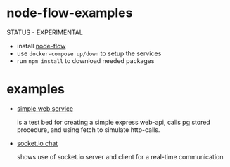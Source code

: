 # node-flow-examples

STATUS - EXPERIMENTAL

* install [node-flow](https://github.com/kodema5/node-flow)
* use ```docker-compose up/down``` to setup the services
* run ```npm install``` to download needed packages

# examples

* [simple web service](simple-web-service/Readme.md)

    is a test bed for creating a simple express web-api,
    calls pg stored procedure,
    and using fetch to simulate http-calls.


* [socket.io chat](socket-io-chat/Readme.md)

    shows use of socket.io server and client for a real-time communication


